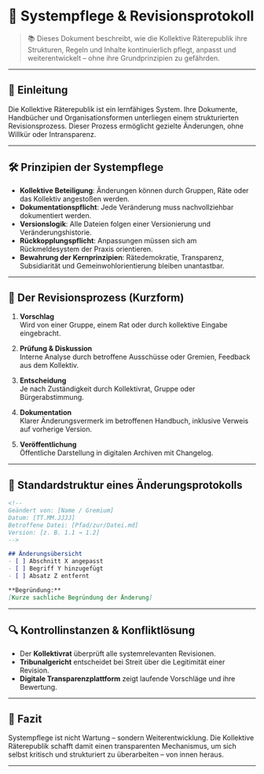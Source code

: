 <!--
Autor: Fabio Weidner
Version: 1.0
Sektion: Meta & Systemstruktur
Veröffentlichung: April 2025
-->

# 🔧 Systempflege & Revisionsprotokoll

> 📚 Dieses Dokument beschreibt, wie die Kollektive Räterepublik ihre Strukturen, Regeln und Inhalte kontinuierlich pflegt, anpasst und weiterentwickelt – ohne ihre Grundprinzipien zu gefährden.

---

## 🧭 Einleitung

Die Kollektive Räterepublik ist ein lernfähiges System. Ihre Dokumente, Handbücher und Organisationsformen unterliegen einem strukturierten Revisionsprozess. Dieser Prozess ermöglicht gezielte Änderungen, ohne Willkür oder Intransparenz.

---

## 🛠️ Prinzipien der Systempflege

- **Kollektive Beteiligung**: Änderungen können durch Gruppen, Räte oder das Kollektiv angestoßen werden.
- **Dokumentationspflicht**: Jede Veränderung muss nachvollziehbar dokumentiert werden.
- **Versionslogik**: Alle Dateien folgen einer Versionierung und Veränderungshistorie.
- **Rückkopplungspflicht**: Anpassungen müssen sich am Rückmeldesystem der Praxis orientieren.
- **Bewahrung der Kernprinzipien**: Rätedemokratie, Transparenz, Subsidiarität und Gemeinwohlorientierung bleiben unantastbar.

---

## 🧾 Der Revisionsprozess (Kurzform)

1. **Vorschlag**  
   Wird von einer Gruppe, einem Rat oder durch kollektive Eingabe eingebracht.

2. **Prüfung & Diskussion**  
   Interne Analyse durch betroffene Ausschüsse oder Gremien, Feedback aus dem Kollektiv.

3. **Entscheidung**  
   Je nach Zuständigkeit durch Kollektivrat, Gruppe oder Bürgerabstimmung.

4. **Dokumentation**  
   Klarer Änderungsvermerk im betroffenen Handbuch, inklusive Verweis auf vorherige Version.

5. **Veröffentlichung**  
   Öffentliche Darstellung in digitalen Archiven mit Changelog.

---

## 📄 Standardstruktur eines Änderungsprotokolls

```markdown
<!--
Geändert von: [Name / Gremium]
Datum: [TT.MM.JJJJ]
Betroffene Datei: [Pfad/zur/Datei.md]
Version: [z. B. 1.1 → 1.2]
-->

## Änderungsübersicht
- [ ] Abschnitt X angepasst
- [ ] Begriff Y hinzugefügt
- [ ] Absatz Z entfernt

**Begründung:**
[Kurze sachliche Begründung der Änderung]
```

---

## 🔍 Kontrollinstanzen & Konfliktlösung

- Der **Kollektivrat** überprüft alle systemrelevanten Revisionen.
- **Tribunalgericht** entscheidet bei Streit über die Legitimität einer Revision.
- **Digitale Transparenzplattform** zeigt laufende Vorschläge und ihre Bewertung.

---

## 📌 Fazit

Systempflege ist nicht Wartung – sondern Weiterentwicklung. Die Kollektive Räterepublik schafft damit einen transparenten Mechanismus, um sich selbst kritisch und strukturiert zu überarbeiten – von innen heraus.

---


